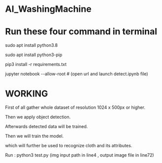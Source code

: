 # AI_WashingMachine
# Run these four command in terminal

sudo apt install python3.8

sudo apt install python3-pip

pip3 install -r requirements.txt

jupyter notebook --allow-root  # (open url and launch detect.ipynb file)

# WORKING

First of all gather whole dataset of resolution 1024 x 500px or higher.

Then we apply object detection.

Afterwards detected data will be trained.

Then we will train the model.

which will further be used to recognize cloth and its attributes.


Run : python3 test.py (img input path in line4 , output image file in line72)
